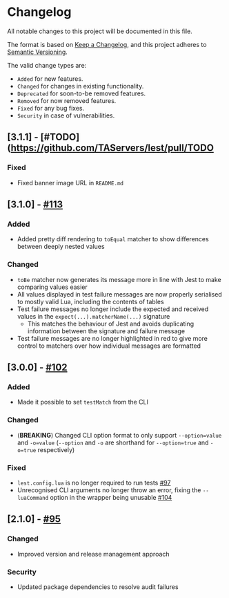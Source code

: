 # Changelog

All notable changes to this project will be documented in this file.

The format is based on [Keep a Changelog](https://keepachangelog.com/en/1.0.0/),
and this project adheres to [Semantic Versioning](https://semver.org/spec/v2.0.0.html).

The valid change types are:

-   `Added` for new features.
-   `Changed` for changes in existing functionality.
-   `Deprecated` for soon-to-be removed features.
-   `Removed` for now removed features.
-   `Fixed` for any bug fixes.
-   `Security` in case of vulnerabilities.

## [3.1.1] - [#TODO](https://github.com/TAServers/lest/pull/TODO

### Fixed

-   Fixed banner image URL in `README.md`

## [3.1.0] - [#113](https://github.com/TAServers/lest/pull/113)

### Added

-   Added pretty diff rendering to `toEqual` matcher to show differences between deeply nested values

### Changed

-   `toBe` matcher now generates its message more in line with Jest to make comparing values easier
-   All values displayed in test failure messages are now properly serialised to mostly valid Lua, including the contents of tables
-   Test failure messages no longer include the expected and received values in the `expect(...).matcherName(...)` signature
    -   This matches the behaviour of Jest and avoids duplicating information between the signature and failure message
-   Test failure messages are no longer highlighted in red to give more control to matchers over how individual messages are formatted

## [3.0.0] - [#102](https://github.com/TAServers/lest/issues/102)

### Added

-   Made it possible to set `testMatch` from the CLI

### Changed

-   (**BREAKING**) Changed CLI option format to only support `--option=value` and `-o=value` (`--option` and `-o` are shorthand for `--option=true` and `-o=true` respectively)

### Fixed

-   `lest.config.lua` is no longer required to run tests [#97](https://github.com/TAServers/lest/issues/97)
-   Unrecognised CLI arguments no longer throw an error, fixing the `--luaCommand` option in the wrapper being unusable [#104](https://github.com/TAServers/lest/issues/104)

## [2.1.0] - [#95](https://github.com/TAServers/lest/issues/95)

### Changed

-   Improved version and release management approach

### Security

-   Updated package dependencies to resolve audit failures
